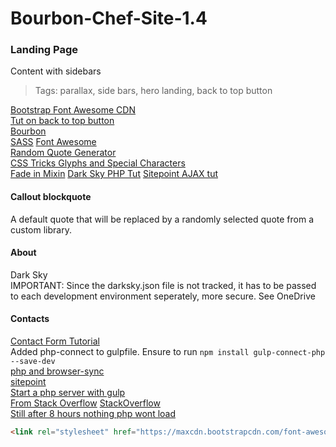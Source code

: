 # Bourbon-Chef-Site-1.4
### Landing Page
Content with sidebars  
> Tags: parallax, side bars, hero landing, back to top button  

[Bootstrap Font Awesome CDN](https://www.bootstrapcdn.com/fontawesome/)  
[Tut on back to top button](https://getflywheel.com/layout/add-sticky-back-top-button-website/)  
[Bourbon](http://bourbon.io/docs/)   
[SASS](http://sass-lang.com/libsass)
[Font Awesome](http://fontawesome.io/icons/)  
[Random Quote Generator](http://codepen.io/kkoutoup/pen/zxmGLE)  
[CSS Tricks Glyphs and Special Characters](https://css-tricks.com/snippets/html/glyphs/)  
[Fade in Mixin](https://coderwall.com/p/-xfqmq/scss-keyframe-mixin)
[Dark Sky PHP Tut](http://lekkerlogic.com/2015/08/dark-sky-forecast-io-weather-api-part-1/)
[Sitepoint AJAX tut](https://www.sitepoint.com/ajaxjquery-getjson-simple-example/)   

#### Callout blockquote
A default quote that will be replaced by a randomly selected quote from a custom library.

#### About
Dark Sky  
IMPORTANT: Since the darksky.json file is not tracked, it has to be passed to each development environment seperately, more secure.  See OneDrive

#### Contacts  
[Contact Form Tutorial](https://code.tutsplus.com/tutorials/build-a-neat-html5-powered-contact-form--net-20426)  
Added php-connect to gulpfile.  Ensure to run `npm install gulp-connect-php --save-dev`  
[php and browser-sync](https://fettblog.eu/php-browsersync-grunt-gulp/)  
[sitepoint](http://stackoverflow.com/questions/36508748/using-gulp-browsersync-to-render-php-files)  
[Start a php server with gulp](https://github.com/micahblu/gulp-connect-php)  
[From Stack Overflow](http://stackoverflow.com/questions/28962528/browsersync-cannot-get)
[StackOverflow](http://stackoverflow.com/questions/28962528/browsersync-cannot-get)  
[Still after 8 hours nothing php wont load](http://duaneblake.co.uk/front-end/how-to-set-up-browsersync-with-wordpress-using-wamp-and-gulp/)

```html
<link rel="stylesheet" href="https://maxcdn.bootstrapcdn.com/font-awesome/4.7.0/css/font-awesome.min.css" />  
```

